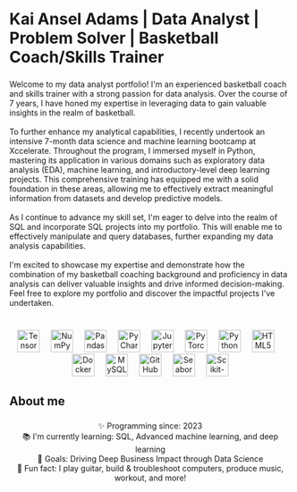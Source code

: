 <h1 align="left">Kai Ansel Adams | Data Analyst | Problem Solver | Basketball Coach/Skills Trainer</h1>

###

<p align="left">Welcome to my data analyst portfolio! I'm an experienced basketball coach and skills trainer with a strong passion for data analysis. Over the course of 7 years, I have honed my expertise in leveraging data to gain valuable insights in the realm of basketball.<br><br>To further enhance my analytical capabilities, I recently undertook an intensive 7-month data science and machine learning bootcamp at Xccelerate. Throughout the program, I immersed myself in Python, mastering its application in various domains such as exploratory data analysis (EDA), machine learning, and introductory-level deep learning projects. This comprehensive training has equipped me with a solid foundation in these areas, allowing me to effectively extract meaningful information from datasets and develop predictive models.<br><br>As I continue to advance my skill set, I'm eager to delve into the realm of SQL and incorporate SQL projects into my portfolio. This will enable me to effectively manipulate and query databases, further expanding my data analysis capabilities.<br><br>I'm excited to showcase my expertise and demonstrate how the combination of my basketball coaching background and proficiency in data analysis can deliver valuable insights and drive informed decision-making. Feel free to explore my portfolio and discover the impactful projects I've undertaken.</p>

###

<br clear="both">

<div align="center">
  <img src="https://cdn.jsdelivr.net/gh/devicons/devicon/icons/tensorflow/tensorflow-original.svg" height="40" alt="TensorFlow logo" />
  <img width="12" />
  <img src="https://cdn.jsdelivr.net/gh/devicons/devicon/icons/numpy/numpy-original.svg" height="40" alt="NumPy logo" />
  <img width="12" />
  <img src="https://cdn.jsdelivr.net/gh/devicons/devicon/icons/pandas/pandas-original.svg" height="40" alt="Pandas logo" />
  <img width="12" />
  <img src="https://cdn.jsdelivr.net/gh/devicons/devicon/icons/pycharm/pycharm-original.svg" height="40" alt="PyCharm logo" />
  <img width="12" />
  <img src="https://cdn.jsdelivr.net/gh/devicons/devicon/icons/jupyter/jupyter-original.svg" height="40" alt="Jupyter logo" />
  <img width="12" />
  <img src="https://cdn.jsdelivr.net/gh/devicons/devicon/icons/pytorch/pytorch-original.svg" height="40" alt="PyTorch logo" />
  <img width="12" />
  <img src="https://cdn.jsdelivr.net/gh/devicons/devicon/icons/python/python-original.svg" height="40" alt="Python logo" />
  <img width="12" />
  <img src="https://cdn.jsdelivr.net/gh/devicons/devicon/icons/html5/html5-original.svg" height="40" alt="HTML5 logo" />
  <img width="12" />
  <img src="https://cdn.jsdelivr.net/gh/devicons/devicon/icons/docker/docker-original.svg" height="40" alt="Docker logo" />
  <img width="12" />
  <img src="https://cdn.jsdelivr.net/gh/devicons/devicon/icons/mysql/mysql-original.svg" height="40" alt="MySQL logo" />
  <img width="12" />
  <img src="https://cdn.jsdelivr.net/gh/devicons/devicon/icons/github/github-original.svg" height="40" alt="GitHub logo" />
  <img width="12" />
  <img src="https://seaborn.pydata.org/_static/logo-wide-lightbg.svg" height="40" alt="Seaborn logo" />
  <img width="12" />
  <img src="https://scikit-learn.org/stable/_static/scikit-learn-logo-small.png" height="40" alt="Scikit-learn logo" />
</div>

###

<h2 align="left">About me</h2>

###

<p align="center">✨ Programming since: 2023<br>📚 I'm currently learning: SQL, Advanced machine learning, and deep learning<br>🎯 Goals: Driving Deep Business Impact through Data Science<br>🎲 Fun fact: I play guitar, build & troubleshoot computers, produce music, workout, and more!</p>

###

